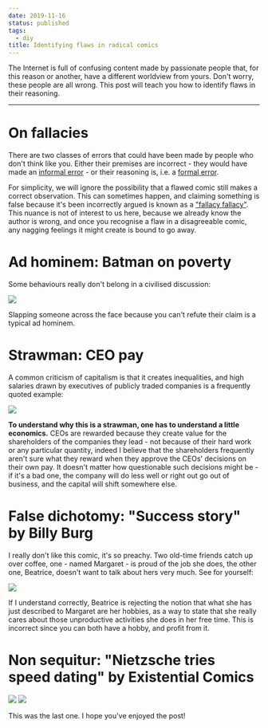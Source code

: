 ```yaml
---
date: 2019-11-16
status: published
tags:
  - diy
title: Identifying flaws in radical comics
---
```


The Internet is full of confusing content made by passionate people that, for this reason or another, have a different worldview from yours. Don't worry, these people are all wrong. This post will teach you how to identify flaws in their reasoning.

---

# On fallacies
There are two classes of errors that could have been made by people who don't think like you. Either their premises are incorrect - they would have made an [informal error](https://en.wikipedia.org/wiki/Fallacy#Informal_fallacy) - or their reasoning is, i.e. a [formal error](https://en.wikipedia.org/wiki/Formal_fallacy).

For simplicity, we will ignore the possibility that a flawed comic still makes a correct observation. This can sometimes happen, and claiming something is false because it's been incorrectly argued is known as a ["fallacy fallacy"](https://en.wikipedia.org/wiki/Formal_fallacy). This nuance is not of interest to us here, because we already know the author is wrong, and once you recognise a flaw in a disagreeable comic, any nagging feelings it might create is bound to go away.

# Ad hominem: Batman on poverty
Some behaviours really don't belong in a civilised discussion:

<img src="/static/flawed-comics/poverty-batman.jpg">

Slapping someone across the face because you can't refute their claim is a typical ad hominem.

# Strawman: CEO pay
A common criticism of capitalism is that it creates inequalities, and high salaries drawn by executives of publicly traded companies is a frequently quoted example:

<img src="/static/flawed-comics/ceo-pay.jpg">

**To understand why this is a strawman, one has to understand a little economics.** CEOs are rewarded because they create value for the shareholders of the companies they lead - not because of their hard work or any particular quantity, indeed I believe that the shareholders frequently aren't sure what they reward when they approve the CEOs' decisions on their own pay. It doesn't matter how questionable such decisions might be - if it's a bad one, the company will do less well or right out go out of business, and the capital will shift somewhere else.

# False dichotomy: "Success story" by Billy Burg
I really don't like this comic, it's so preachy. Two old-time friends catch up over coffee, one - named Margaret - is proud of the job she does, the other one, Beatrice, doesn't want to talk about hers very much. See for yourself: 

<img src="/static/flawed-comics/success-story.jpg">

If I understand correctly, Beatrice is rejecting the notion that what she has just described to Margaret are her hobbies, as a way to state that she really cares about those unproductive activities she does in her free time. This is incorrect since you can both have a hobby, and profit from it.

# Non sequitur: "Nietzsche tries speed dating" by Existential Comics

<img src="/static/flawed-comics/nietzsche-speed-dating-1.png">
<img src="/static/flawed-comics/nietzsche-speed-dating-2.png">

This was the last one. I hope you've enjoyed the post!
